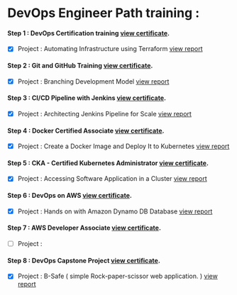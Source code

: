 
# DevOps Engineer Path training : 

#### Step 1 : DevOps Certification training       [view certificate](https://success.simplilearn.com/348f5269-137f-40ce-a0ac-3e45b9f5ba75#gs.yiu5cw).

- [x] Project : Automating Infrastructure using Terraform [view report]()

#### Step 2 : Git and GitHub Training             [view certificate](https://success.simplilearn.com/be00393a-d7f0-40d6-b323-6ef315091f59#gs.yiu64x).
- [x] Project : Branching Development Model [view report]()

#### Step 3 : CI/CD Pipeline with Jenkins         [view certificate](https://success.simplilearn.com/2e86fc18-e842-4362-9a33-ddcd0ad114b0#gs.yiu7h5).
- [x] Project : Architecting Jenkins Pipeline for Scale [view report]()

#### Step 4 : Docker Certified Associate          [view certificate](https://success.simplilearn.com/4685cad8-fcdb-4419-a9ec-55f33c58e539#gs.yiu7op).
- [x] Project : Create a Docker Image and Deploy It to Kubernetes [view report]() 

#### Step 5 : CKA - Certified Kubernetes Administrator  [view certificate](https://success.simplilearn.com/0db8a271-6e42-4698-aa97-63106ecd2034#gs.yiu8lu).
- [x] Project : Accessing Software Application in a Cluster [view report]()

#### Step 6 : DevOps on AWS [view certificate](https://success.simplilearn.com/4663acff-8917-49f3-b5ec-7095d067e2d2#gs.yiu8tg).
- [x] Project : Hands on with Amazon Dynamo DB Database [view report]()

#### Step 7 : AWS Developer Associate [view certificate](https://success.simplilearn.com/d0ec3779-d3e1-45e6-9289-edbbea86a9a3#gs.yiu9mq).
- [ ] Project : 

#### Step 8 : DevOps Capstone Project [view certificate](https://success.simplilearn.com/a237f6d2-e22c-4d62-a85a-0142992ea4d2#gs.yiuavh).
- [x] Project : B-Safe ( simple Rock-paper-scissor web application. ) [view report]()
 
